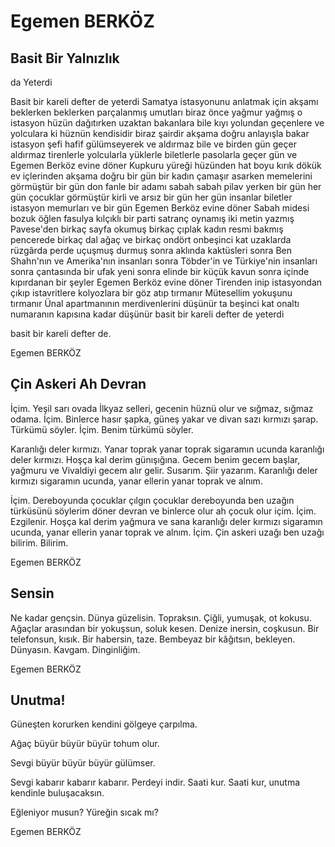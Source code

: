 # Egemen BERKÖZ

## Basit Bir Yalnızlık
  da Yeterdi

Basit bir kareli defter de yeterdi
Samatya istasyonunu anlatmak için
akşamı beklerken
beklerken parçalanmış umutları
biraz önce yağmur yağmış o istasyon
hüzün dağıtırken
uzaktan bakanlara bile
kıyı yolundan geçenlere
ve yolculara ki hüznün kendisidir
biraz şairdir akşama doğru
anlayışla bakar istasyon şefi
hafif gülümseyerek
ve aldırmaz bile
ve birden gün geçer
aldırmaz
tirenlerle yolcularla yüklerle
biletlerle pasolarla geçer gün
ve Egemen Berköz evine döner
Kupkuru yüreği hüzünden
hat boyu kırık dökük ev içlerinden akşama doğru
bir gün bir kadın çamaşır asarken memelerini görmüştür
bir gün don fanle bir adamı sabah sabah pilav yerken
bir gün her gün çocuklar görmüştür kirli ve arsız
bir gün her gün insanlar biletler istasyon memurları
ve bir gün Egemen Berköz evine döner
Sabah midesi bozuk
öğlen fasulya kılçıklı
bir parti satranç oynamış
iki metin yazmış
Pavese'den birkaç sayfa okumuş
birkaç çıplak kadın resmi bakmış
pencerede birkaç dal ağaç
ve birkaç ondört onbeşinci kat uzaklarda
rüzgârda perde uçuşmuş durmuş
sonra aklında kaktüsleri
sonra Ben Shahn'nın ve Amerika'nın insanları
sonra Töbder'in ve Türkiye'nin insanları
sonra çantasında bir ufak yeni
sonra elinde bir küçük kavun
sonra içinde kıpırdanan bir şeyler
Egemen Berköz evine döner
Tirenden inip istasyondan çıkıp
istavritlere kolyozlara bir göz atıp
tırmanır Mütesellim yokuşunu
tırmanır Ünal apartmanının merdivenlerini
düşünür ta beşinci kat onaltı numaranın kapısına kadar
düşünür basit bir kareli defter de yeterdi

basit bir kareli defter de.

Egemen BERKÖZ

## Çin Askeri Ah Devran

İçim. Yeşil sarı ovada
İlkyaz selleri, gecenin
hüznü olur ve sığmaz, sığmaz
odama. İçim. Binlerce
hasır şapka, güneş
yakar ve divan sazı kırmızı şarap.
Türkümü söyler. İçim.
Benim türkümü söyler.

Karanlığı deler kırmızı. Yanar
toprak yanar toprak
sigaramın ucunda
karanlığı deler kırmızı.
		Hoşça kal
derim günışığına. Gecem
benim gecem başlar, yağmuru
ve Vivaldiyi gecem
alır gelir. Susarım. Şiir yazarım.
Karanlığı deler kırmızı
sigaramın ucunda, yanar ellerin
yanar toprak ve alnım.

İçim. Dereboyunda çocuklar
çılgın çocuklar dereboyunda
ben uzağın türküsünü söylerim
döner devran ve binlerce
olur ah çocuk olur içim.
İçim. Ezgilenir.
		Hoşça kal
derim yağmura ve sana
karanlığı deler kırmızı
sigaramın ucunda, yanar ellerin
yanar toprak ve alnım.
İçim. Çin askeri uzağı
ben uzağı bilirim. Bilirim.

Egemen BERKÖZ

## Sensin

Ne kadar gençsin.
Dünya güzelisin.
Topraksın. Çiğli, yumuşak, ot kokusu.
Ağaçlar arasından bir yokuşsun, soluk kesen.
Denize inersin, coşkusun.
Bir telefonsun, kısık.
Bir habersin, taze.
Bembeyaz bir kâğıtsın, bekleyen.
Dünyasın.
Kavgam.
Dinginliğim.

Egemen BERKÖZ

## Unutma!

Güneşten korurken kendini
gölgeye çarpılma.

Ağaç büyür büyür büyür
tohum olur.

Sevgi büyür büyür büyür
gülümser.

Sevgi kabarır kabarır kabarır.
Perdeyi indir. Saati kur.
Saati kur, unutma
kendinle 
buluşacaksın.

Eğleniyor musun?
Yüreğin sıcak mı?

Egemen BERKÖZ